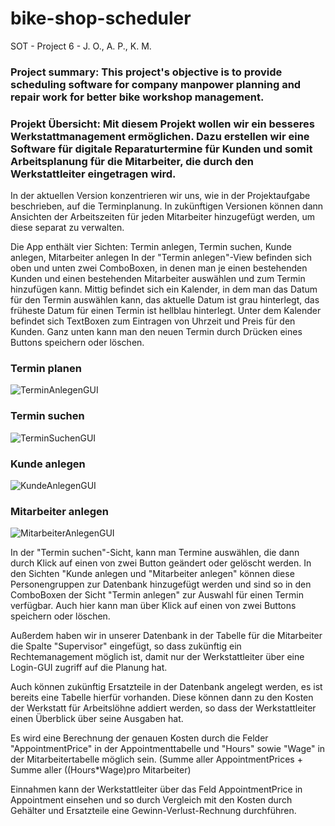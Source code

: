 # bike-shop-scheduler
SOT - Project 6 - J. O., A. P., K. M. 

### Project summary: This project's objective is to provide scheduling software for company manpower planning and repair work for better bike workshop management.
### Projekt Übersicht: Mit diesem Projekt wollen wir ein besseres Werkstattmanagement ermöglichen. Dazu erstellen wir eine Software für digitale Reparaturtermine für Kunden und somit Arbeitsplanung für die Mitarbeiter, die durch den Werkstattleiter eingetragen wird.

In der aktuellen Version konzentrieren wir uns, wie in der Projektaufgabe beschrieben, auf die Terminplanung. In zukünftigen Versionen können dann Ansichten der Arbeitszeiten für jeden Mitarbeiter hinzugefügt werden, um diese separat zu verwalten.

Die App enthält vier Sichten: Termin anlegen, Termin suchen, Kunde anlegen, Mitarbeiter anlegen
In der "Termin anlegen"-View befinden sich oben und unten zwei ComboBoxen, in denen man je einen bestehenden Kunden und einen bestehenden Mitarbeiter auswählen und zum Termin hinzufügen kann. Mittig befindet sich ein Kalender, in dem man das Datum für den Termin auswählen kann, das aktuelle Datum ist grau hinterlegt, das früheste Datum für einen Termin ist hellblau hinterlegt.
Unter dem Kalender befindet sich TextBoxen zum Eintragen von Uhrzeit und Preis für den Kunden. Ganz unten kann man den neuen Termin durch Drücken eines Buttons speichern oder löschen.

### Termin planen
![TerminAnlegenGUI](https://user-images.githubusercontent.com/74964267/108601350-6e722980-739c-11eb-8f5f-54f3cc918042.PNG)

### Termin suchen
![TerminSuchenGUI](https://user-images.githubusercontent.com/74964267/108601353-70d48380-739c-11eb-967e-58c6efc4e039.PNG)

### Kunde anlegen
![KundeAnlegenGUI](https://user-images.githubusercontent.com/74964267/108601342-674b1b80-739c-11eb-96ed-060be8f78c3d.PNG)

### Mitarbeiter anlegen
![MitarbeiterAnlegenGUI](https://user-images.githubusercontent.com/74964267/108601345-6a460c00-739c-11eb-8406-2851ca3a3ef4.PNG)

In der "Termin suchen"-Sicht, kann man Termine auswählen, die dann durch Klick auf einen von zwei Button geändert oder gelöscht werden.
In den Sichten "Kunde anlegen und "Mitarbeiter anlegen" können diese Personengruppen zur Datenbank hinzugefügt werden und sind so in den ComboBoxen der Sicht "Termin anlegen" zur Auswahl für einen Termin verfügbar. Auch hier kann man über Klick auf einen von zwei Buttons speichern oder löschen.

Außerdem haben wir in unserer Datenbank in der Tabelle für die Mitarbeiter die Spalte "Supervisor" eingefügt, so dass zukünftig ein Rechtemanagement möglich ist, damit nur der Werkstattleiter über eine Login-GUI zugriff auf die Planung hat.

Auch können zukünftig Ersatzteile in der Datenbank angelegt werden, es ist bereits eine Tabelle hierfür vorhanden. Diese können dann zu den Kosten der Werkstatt für Arbeitslöhne addiert werden, so dass der Werkstattleiter einen Überblick über seine Ausgaben hat.

Es wird eine Berechnung der genauen Kosten durch die Felder "AppointmentPrice" in der Appointmenttabelle und "Hours" sowie "Wage" in der Mitarbeitertabelle möglich sein. (Summe aller AppointmentPrices + Summe aller ((Hours*Wage)pro Mitarbeiter)

Einnahmen kann der Werkstattleiter über das Feld AppointmentPrice in Appointment einsehen und so durch Vergleich mit den Kosten durch Gehälter und Ersatzteile eine Gewinn-Verlust-Rechnung durchführen.

